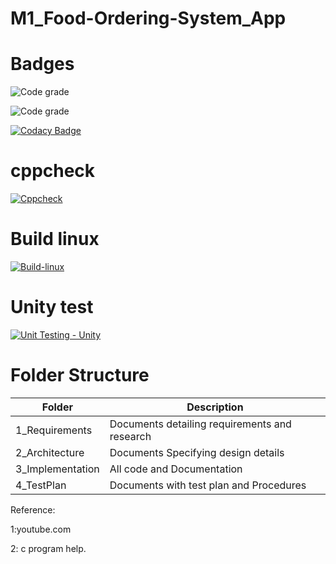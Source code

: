 # M1_Food-Ordering-System_App




# Badges
![Code grade](https://api.codiga.io/project/30954/score/svg)

![Code grade](https://api.codiga.io/project/30954/status/svg)

[![Codacy Badge](https://app.codacy.com/project/badge/Grade/90e8726ee0114003bf614ed4154a74d0)](https://www.codacy.com/gh/AdityaParadeshi/M1_Food-Ordering-System_App/dashboard?utm_source=github.com&amp;utm_medium=referral&amp;utm_content=AdityaParadeshi/M1_Food-Ordering-System_App&amp;utm_campaign=Badge_Grade)

# cppcheck

[![Cppcheck](https://github.com/AdityaParadeshi/M1_Food-Ordering-System_App/actions/workflows/static_check.yml/badge.svg)](https://github.com/AdityaParadeshi/M1_Food-Ordering-System_App/actions/workflows/static_check.yml)

# Build linux

[![Build-linux](https://github.com/AdityaParadeshi/M1_Food-Ordering-System_App/actions/workflows/Build-linux.yml/badge.svg)](https://github.com/AdityaParadeshi/M1_Food-Ordering-System_App/actions/workflows/Build-linux.yml)

# Unity test
[![Unit Testing - Unity](https://github.com/AdityaParadeshi/M1_Food-Ordering-System_App/actions/workflows/unity.yml/badge.svg)](https://github.com/AdityaParadeshi/M1_Food-Ordering-System_App/actions/workflows/unity.yml)




# Folder Structure

|Folder|Description |
|---- |----|
|1_Requirements |Documents detailing requirements and research |
|2_Architecture |Documents Specifying design details |
|3_Implementation |All code and Documentation |
|4_TestPlan |Documents with test plan and Procedures |


Reference:

1:youtube.com

2: c program help.

